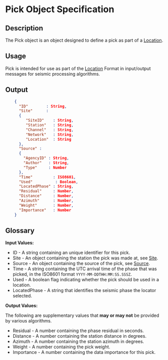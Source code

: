 # Pick Object Specification

## Description

The Pick object is an object designed to define a pick as part of a
[Location](Location.md).

## Usage
Pick is intended for use as part of the [Location](Location.md) Format
in input/output messages for seismic processing algorithms.

## Output
```json
    {
      "ID"        : String,
      "Site"      :
      {
         "SiteID"    : String,
         "Station"   : String,
         "Channel"   : String,
         "Network"   : String,
         "Location"  : String
      },
      "Source" :
      {
        "AgencyID" : String,
        "Author"   : String,
        "Type"     : Number
      },
      "Time"         : ISO8601,
      "Used"          : Boolean,
      "LocatedPhase" : String,
      "Residual"     : Number,
      "Distance"     : Number,
      "Azimuth"      : Number,
      "Weight"       : Number,
      "Importance"   : Number
    }
```

## Glossary
**Input Values:**

* ID - A string containing an unique identifier for this pick.
* Site - An object containing the station the pick was made at, see
[Site](Site.md).
* Source - An object containing the source of the pick, see [Source](Source.md).
* Time - A string containing the UTC arrival time of the phase that was picked,
in the ISO8601 format `YYYY-MM-DDTHH:MM:SS.SSSZ`.
* Used - A boolean flag indicating whether the pick should be used in a location.
* LocatedPhase - A string that identifies the seismic phase the locator selected.

**Output Values:**

The following are supplementary values that **may or may not** be provided by
various algorithms.

* Residual - A number containing the phase residual in seconds.
* Distance - A number containing the station distance in degrees.
* Azimuth - A number containing the station azimuth in degrees.
* Weight - A number containing the pick weight.
* Importance - A number containing the data importance for this pick.
